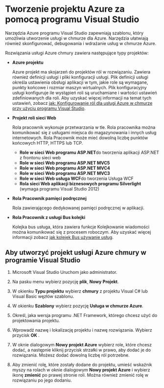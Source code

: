 <properties
   pageTitle="Tworzenie projektu Azure z programem Visual Studio | Microsoft Azure"
   description="Tworzenie projektu Azure za pomocą programu Visual Studio"
   services="visual-studio-online"
   documentationCenter="na"
   authors="TomArcher"
   manager="douge"
   editor="" />
<tags
   ms.service="multiple"
   ms.devlang="multiple"
   ms.topic="article"
   ms.tgt_pltfrm="na"
   ms.workload="na"
   ms.date="08/15/2016"
   ms.author="tarcher" />

# <a name="creating-an-azure-project-with-visual-studio"></a>Tworzenie projektu Azure za pomocą programu Visual Studio

Narzędzia Azure programu Visual Studio zapewniają szablonu, który umożliwia utworzenie usługi w chmurze dla Azure. Narzędzia ułatwiają również skonfigurować, debugowania i wdrażanie usług w chmurze Azure.

Rozwiązania usługi Azure chmury zawiera następujące typy projektów:

- **Azure projektu**

    Azure projekt ma skojarzeń do projektów ról w rozwiązaniu. Zawiera również definicji usługi i pliki konfiguracji usługi. Plik definicji usługi określa ustawienia obsługi aplikacji w tym, jakie role są wymagane, punkty końcowe i rozmiar maszyn wirtualnych. Plik konfiguracyjny usługi konfiguruje ile wystąpień roli są uruchamiane i wartości ustawień zdefiniowanych dla roli. Aby uzyskać więcej informacji na temat tych ustawień, zobacz [jak: Konfigurowanie ról dla usługi Azure w chmurze przy użyciu programu Visual Studio](vs-azure-tools-configure-roles-for-cloud-service.md).

- **Projekt roli sieci Web**

    Rola pracownik wykonuje przetwarzania w tle. Rola pracownika można komunikować się z usługami miejsca do magazynowania i innych usług internetowych. Rola Pracownik może mieć dowolną liczbę punktów końcowych HTTP, HTTPS lub TCP.

    - **Role w sieci Web programu ASP.NET**do tworzenia aplikacji ASP.NET z frontonu sieci web
    - **Role w sieci Web programu ASP.NET MVC5**
    - **Role w sieci Web programu ASP.NET MVC4**
    - **Role w sieci Web programu ASP.NET MVC3**
    - **Role w sieci Web usługa WCF**do tworzenia Usługa WCF
    - **Rola sieci Web aplikacji biznesowych programu Silverlight** (wymaga programu Visual Studio 2012)

- **Rola Pracownik pamięci podręcznej**

    Rola zawierającego dedykowanej pamięci podręcznej w aplikacji.

- **Rola Pracownik z usługi Bus kolejki**

    Kolejka bus usługa, która zawiera funkcje Kolejkowanie wiadomości można komunikować się z procesem roboczym. Aby uzyskać więcej informacji zobacz [jak kolejek Bus używanie usług](http://go.microsoft.com/fwlink/?LinkId=260560).

## <a name="to-create-an-azure-cloud-service-project-in-visual-studio"></a>Aby utworzyć projekt usługi Azure chmury w programie Visual Studio

1. Microsoft Visual Studio Uruchom jako administrator.

1. Na pasku menu wybierz pozycję **plik**, **Nowy** **Projekt**.

1. W okienku **Typu projektu** wybierz **chmury** z projektu Visual C# lub Visual Basic węzłów szablonu.

1. W okienku **Szablony** wybierz pozycję **Usługa w chmurze Azure**.

1. Określ, jaka wersja programu .NET Framework, którego chcesz użyć do projektowania projektu.

1. Wprowadź nazwę i lokalizację projektu i nazwę rozwiązania. Wybierz przycisk **OK** .

1. W oknie dialogowym **Nowy projekt Azure** wybierz role, które chcesz dodać, a następnie kliknij przycisk strzałki w prawo, aby dodać je do rozwiązania. Możesz dodać dowolną liczbę ról potrzebne.

1. Aby zmienić rolę, które zostały dodane do projektu, umieść wskaźnik myszy na rolach w oknie dialogowym **Nowy projekt Azure** i wybierz ikonę **zmienić** po prawej stronie roli. Można również zmienić rolę w rozwiązaniu po jego dodaniu.
